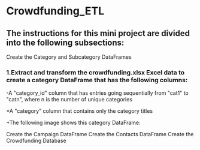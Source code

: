 # Crowdfunding_ETL

## The instructions for this mini project are divided into the following subsections:

Create the Category and Subcategory DataFrames
### 1.Extract and transform the crowdfunding.xlsx Excel data to create a category DataFrame that has the following columns:

-A "category_id" column that has entries going sequentially from "cat1" to "catn", where n is the number of unique categories

*A "category" column that contains only the category titles

+The following image shows this category DataFrame:


Create the Campaign DataFrame
Create the Contacts DataFrame
Create the Crowdfunding Database

###
